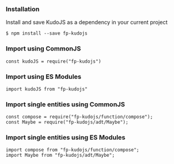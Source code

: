 ### Installation

Install and save KudoJS as a dependency in your current project

```
$ npm install --save fp-kudojs
```

### Import using CommonJS

```
const kudoJS = require("fp-kudojs")
```

### Import using ES Modules

```
import kudoJS from "fp-kudojs"
```

### Import single entities using CommonJS

```
const compose = require("fp-kudojs/function/compose");
const Maybe = require("fp-kudojs/adt/Maybe");
```

### Import single entities using ES Modules

```
import compose from "fp-kudojs/function/compose";
import Maybe from "fp-kudojs/adt/Maybe";
```
